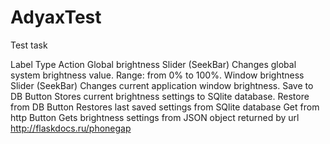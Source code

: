 AdyaxTest
=========

Test task

Label Type Action
Global brightness Slider (SeekBar) Changes global system
brightness value. Range:
from 0% to 100%.
Window brightness Slider (SeekBar) Changes current application
window brightness.
Save to DB Button Stores current brightness
settings to SQlite database.
Restore from DB Button Restores last saved settings
from SQlite database
Get from http Button Gets brightness settings from
JSON object returned by url
http://flaskdocs.ru/phonegap
